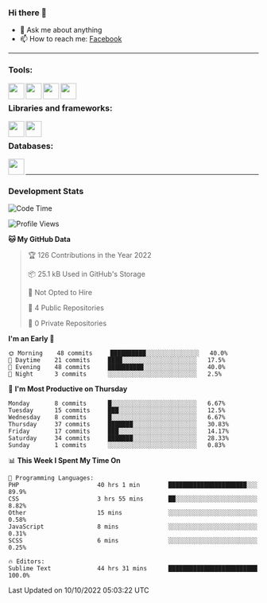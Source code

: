 ### Hi there 👋

<!-- - 🔭 I’m currently working on [huyviet] -->
- 💬 Ask me about anything
- 📫 How to reach me: [Facebook]
<!-- - ⚡ Fun fact: abc -->

---

### Tools:
<img align='left' height="32" width="32" src="https://cdn.jsdelivr.net/npm/simple-icons@4.8.0/icons/phpstorm.svg" />
<img align='left' height="32" width="32" src="https://cdn.jsdelivr.net/npm/simple-icons@4.8.0/icons/sublimetext.svg" />
<img align='left' height="32" width="32" src="https://cdn.jsdelivr.net/npm/simple-icons@4.8.0/icons/laragon.svg" />
<img align='left' height="32" width="32" src="https://cdn.jsdelivr.net/npm/simple-icons@4.8.0/icons/xampp.svg" />
<br>

### Libraries and frameworks:
<img align='left' height="32" width="32" src="https://cdn.jsdelivr.net/npm/simple-icons@4.8.0/icons/laravel.svg" />
<img align='left' height="32" width="32" src="https://cdn.jsdelivr.net/npm/simple-icons@4.8.0/icons/jquery.svg" />
<br>

### Databases:
<img align='left' height="32" width="32" src="https://cdn.jsdelivr.net/npm/simple-icons@4.8.0/icons/mysql.svg" />
<br>

---
### Development Stats
<!--START_SECTION:waka-->
![Code Time](http://img.shields.io/badge/Code%20Time-192%20hrs%209%20mins-blue)

![Profile Views](http://img.shields.io/badge/Profile%20Views-0-blue)

**🐱 My GitHub Data** 

> 🏆 126 Contributions in the Year 2022
 > 
> 📦 25.1 kB Used in GitHub's Storage 
 > 
> 🚫 Not Opted to Hire
 > 
> 📜 4 Public Repositories 
 > 
> 🔑 0 Private Repositories  
 > 
**I'm an Early 🐤** 

```text
🌞 Morning    48 commits     ██████████░░░░░░░░░░░░░░░   40.0% 
🌆 Daytime    21 commits     ████░░░░░░░░░░░░░░░░░░░░░   17.5% 
🌃 Evening    48 commits     ██████████░░░░░░░░░░░░░░░   40.0% 
🌙 Night      3 commits      ░░░░░░░░░░░░░░░░░░░░░░░░░   2.5%

```
📅 **I'm Most Productive on Thursday** 

```text
Monday       8 commits      █░░░░░░░░░░░░░░░░░░░░░░░░   6.67% 
Tuesday      15 commits     ███░░░░░░░░░░░░░░░░░░░░░░   12.5% 
Wednesday    8 commits      █░░░░░░░░░░░░░░░░░░░░░░░░   6.67% 
Thursday     37 commits     ███████░░░░░░░░░░░░░░░░░░   30.83% 
Friday       17 commits     ███░░░░░░░░░░░░░░░░░░░░░░   14.17% 
Saturday     34 commits     ███████░░░░░░░░░░░░░░░░░░   28.33% 
Sunday       1 commits      ░░░░░░░░░░░░░░░░░░░░░░░░░   0.83%

```


📊 **This Week I Spent My Time On** 

```text
💬 Programming Languages: 
PHP                      40 hrs 1 min        ██████████████████████░░░   89.9% 
CSS                      3 hrs 55 mins       ██░░░░░░░░░░░░░░░░░░░░░░░   8.82% 
Other                    15 mins             ░░░░░░░░░░░░░░░░░░░░░░░░░   0.58% 
JavaScript               8 mins              ░░░░░░░░░░░░░░░░░░░░░░░░░   0.31% 
SCSS                     6 mins              ░░░░░░░░░░░░░░░░░░░░░░░░░   0.25%

🔥 Editors: 
Sublime Text             44 hrs 31 mins      █████████████████████████   100.0%

```


 Last Updated on 10/10/2022 05:03:22 UTC
<!--END_SECTION:waka-->

[huyviet]: https://huyviet.vn/
[Facebook]: https://www.facebook.com/profile.php?id=100075294702642
